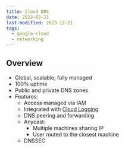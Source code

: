 ```yaml
---
title: Cloud DNS
date: 2022-02-21
last-modified: 2023-12-21
tags:
  - google-cloud
  - networking
---
```


## Overview

- Global, scalable, fully managed
- 100% uptime
- Public and private DNS zones
- Features:
	- Access managed via IAM
	- Integrated with [Cloud Logging](notes/Cloud%20Logging.md)
	- DNS peering and forwarding
	- Anycast:
		- Multiple machines sharing IP
		- User routed to the closest machine
	- DNSSEC
